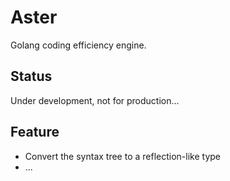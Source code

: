 # Aster

Golang coding efficiency engine.

## Status

Under development, not for production...

## Feature

- Convert the syntax tree to a reflection-like type
- ...